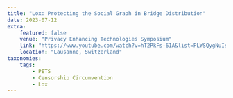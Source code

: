 ```yaml
---
title: "Lox: Protecting the Social Graph in Bridge Distribution"
date: 2023-07-12
extra:
    featured: false
    venue: "Privacy Enhancing Technologies Symposium"
    link: "https://www.youtube.com/watch?v=hT2PkFs-61A&list=PLWSQygNuIsPeSo_mDoX9MPrVDZEaq_umi&index=20"
    location: "Lausanne, Switzerland"
taxonomies:
    tags:
        - PETS
        - Censorship Circumvention
        - Lox
---
```

